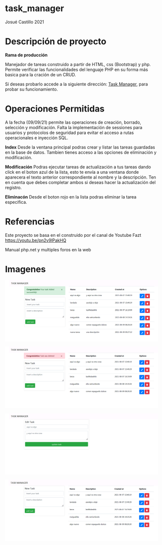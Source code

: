 # task_manager

Josué Castillo
2021

# Descripción de proyecto

<strong>Rama de producción</strong>

Manejador de tareas construido a partir de HTML, css (Bootstrap) y php.
Permite verificar las funcionalidades del lenguaje PHP en su forma más basica 
para la cración de un CRUD.

Sí deseas probarlo accede a la siguiente dirección: <a href="https://rocky-reaches-98640.herokuapp.com/"> Task Manager</a>, para probar su funcionamiento.

# Operaciones Permitidas

A la fecha (09/09/21) permite las operaciones de creación, borrado, selección y modificación.
Falta la implementación de sessiones para usuarios y protocolos de seguridad para evitar el acceso a rutas
operacionales e inyección SQL.

<strong>Index</strong>
Desde la ventana principal podras crear y listar las tareas guardadas en la base de datos. Tambien tienes acceso a las opciones de eliminación y modificación.

<strong>Modificación</strong>
Podras ejecutar tareas de actualización a tus tareas dando click en el boton azul de la lista, esto te envía a una ventana donde aparecera el texto anterior correspondiente al nombre y la descripción. Ten en cuenta que debes completar ambos si deseas hacer la actualización del registro.

<strong>Eliminacón</strong>
Desde el boton rojo en la lista podras eliminar la tarea especifica.

# Referencias
Este proyecto se basa en el construido por el canal de Youtube Fazt
https://youtu.be/pn2v9lPakHQ

Manual php.net y multiples foros en la web

# Imagenes

![Alt text](/screenshot/add_task.png?raw=true "Añadir tareas")

![Alt text](/screenshot/delete_task.png?raw=true "Eliminar una tarea")

![Alt text](/screenshot/edit_page.png?raw=true "Editar una tarea")

![Alt text](/screenshot/view_task.png?raw=true "Página principal con tareas por completar")
